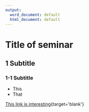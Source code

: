 ```yaml
---
output:
  word_document: default
  html_document: default
---
```

# Title of seminar

## 1 Subtitle 

### 1-1 Subtitle

- This
- That

[This link is interesting](https://github.com/aurora-mareviv/ProjectR2){target='blank'}





